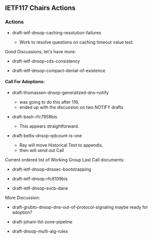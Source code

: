 ## IETF117 Chairs Actions

### Actions

- draft-ietf-dnsop-caching-resolution-failures

  - Work to resolve questions on caching timeout value text.

Good Discussions, let's have more:

  - draft-ietf-dnsop-cds-consistency

  - draft-ietf-dnsop-compact-denial-of-existence


#### Call For Adoptions:

  * draft-thomassen-dnsop-generalized-dns-notify
      - was going to do this after 116,
      - ended up with the discussion on two NOTIFY drafts

  * draft-bash-rfc7958bis
      - This appears straightforward.

  * draft-bellis-dnsop-qdcount-is-one
      - Ray will move Historical Text to appendix,
      - then will send out Call

Current ordered list of Working Group Last Call documents:

  * draft-ietf-dnsop-dnssec-bootstrapping

  * draft-ietf-dnsop-rfc8109bis

  * draft-ietf-dnsop-svcb-dane


More Discussion:

  * draft-grubto-dnsop-dns-out-of-protocol-signaling
maybe ready for adoption?

  * draft-johani-tld-zone-pipeline

  * draft-dnsop-multi-alg-rules
